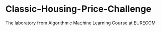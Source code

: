 # Classic-Housing-Price-Challenge
The laboratory from Algorithmic Machine Learning Course at EURECOM
